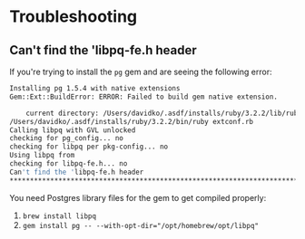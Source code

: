 # Troubleshooting

## Can't find the 'libpq-fe.h header

If you're trying to install the `pg` gem and are seeing the following error:

```bash
Installing pg 1.5.4 with native extensions
Gem::Ext::BuildError: ERROR: Failed to build gem native extension.

    current directory: /Users/davidko/.asdf/installs/ruby/3.2.2/lib/ruby/gems/3.2.0/gems/pg-1.5.4/ext
/Users/davidko/.asdf/installs/ruby/3.2.2/bin/ruby extconf.rb
Calling libpq with GVL unlocked
checking for pg_config... no
checking for libpq per pkg-config... no
Using libpq from
checking for libpq-fe.h... no
Can't find the 'libpq-fe.h header
*****************************************************************************
```

You need Postgres library files for the gem to get compiled properly:

1. `brew install libpq`
2. `gem install pg -- --with-opt-dir="/opt/homebrew/opt/libpq"`